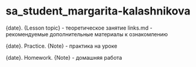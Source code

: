 # sa_student_margarita-kalashnikova

{date}. {Lesson topic} - теоретическое занятие
   links.md - рекомендуемые дополнительные материалы к ознакомлению

{date}. Practice. {Note} - практика на уроке

{date}. Homework. {Note} - домашняя работа
